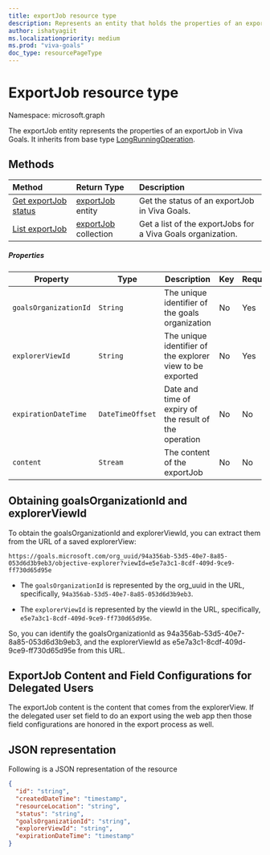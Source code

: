 ```yaml
---
title: exportJob resource type
description: Represents an entity that holds the properties of an exportJob for Viva Goals. It inherits from base type LongRunningOperation.
author: ishatyagiit
ms.localizationpriority: medium
ms.prod: "viva-goals"
doc_type: resourcePageType
---
```


# ExportJob resource type

Namespace: microsoft.graph

The exportJob entity represents the properties of an exportJob in Viva Goals. It inherits from base type [LongRunningOperation](./longrunningoperation.md).

## Methods

| Method                                                    | Return Type                                   | Description                   |
| :-------------------------------------------------------- | :-------------------------------------------- | :---------------------------- |
| [Get exportJob status](../api/viva-goals-export-job-get.md) | [exportJob](viva-goals-export-job.md) entity| Get the status of an exportJob in Viva Goals.        |
| [List exportJob](../api/viva-goals-export-jobs-list.md)      | [exportJob](viva-goals-export-job.md) collection | Get a list of the exportJobs for a Viva Goals organization.   |

##### Properties

| Property                       | Type             | Description                                 | Key       | Required  | ReadOnly  |
| ----------------------------   | --------------   | ------------------------------------------- | --------- | --------- | --------- |
| `goalsOrganizationId` | `String`         | The unique identifier of the goals organization | No  | Yes  | Yes  |
| `explorerViewId` | `String`         | The unique identifier of the explorer view to be exported | No | Yes  | Yes |
| `expirationDateTime`| `DateTimeOffset` | Date and time of expiry of the result of the operation | No  | No | Yes |
| `content` | `Stream` | The content of the exportJob| No  | No | Yes |

## Obtaining goalsOrganizationId and explorerViewId
To obtain the goalsOrganizationId and explorerViewId, you can extract them from the URL of a saved explorerView:
```text
https://goals.microsoft.com/org_uuid/94a356ab-53d5-40e7-8a85-053d6d3b9eb3/objective-explorer?viewId=e5e7a3c1-8cdf-409d-9ce9-ff730d65d95e
```
- The `goalsOrganizationId` is represented by the org_uuid in the URL, specifically, `94a356ab-53d5-40e7-8a85-053d6d3b9eb3`.

- The `explorerViewId` is represented by the viewId in the URL, specifically, `e5e7a3c1-8cdf-409d-9ce9-ff730d65d95e`.

So, you can identify the goalsOrganizationId as 94a356ab-53d5-40e7-8a85-053d6d3b9eb3, and the explorerViewId as e5e7a3c1-8cdf-409d-9ce9-ff730d65d95e from this URL.

## ExportJob Content and Field Configurations for Delegated Users
The exportJob content is the content that comes from the explorerView. If the delegated user set field to do an export using the web app then those field configurations are honored in the export process as well.

## JSON representation

Following is a JSON representation of the resource

```json
{
  "id": "string",
  "createdDateTime": "timestamp",
  "resourceLocation": "string",
  "status": "string",
  "goalsOrganizationId": "string",
  "explorerViewId": "string",
  "expirationDateTime": "timestamp"
}
```
